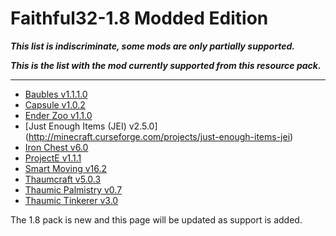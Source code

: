 Faithful32-1.8 Modded Edition
=================
**_This list is indiscriminate, some mods are only partially supported._**

**_This is the list with the mod currently supported from this resource pack._**
_________________

- [Baubles v1.1.1.0](http://minecraft.curseforge.com/projects/baubles)
- [Capsule v1.0.2](http://minecraft.curseforge.com/projects/capsule)
- [Ender Zoo v1.1.0](http://minecraft.curseforge.com/projects/ender-zoo)
- [Just Enough Items (JEI) v2.5.0] (http://minecraft.curseforge.com/projects/just-enough-items-jei)
- [Iron Chest v6.0](http://minecraft.curseforge.com/projects/iron-chests)
- [ProjectE v1.1.1](http://minecraft.curseforge.com/mc-mods/226410-projecte)
- [Smart Moving v16.2](http://minecraft.curseforge.com/projects/smart-moving)
- [Thaumcraft v5.0.3](http://minecraft.curseforge.com/projects/thaumcraft)
- [Thaumic Palmistry v0.7](http://minecraft.curseforge.com/projects/tc5-addon-thaumic-palmistry)
- [Thaumic Tinkerer v3.0](http://minecraft.curseforge.com/projects/thaumic-tinkerer)

The 1.8 pack is new and this page will be updated as support is added.